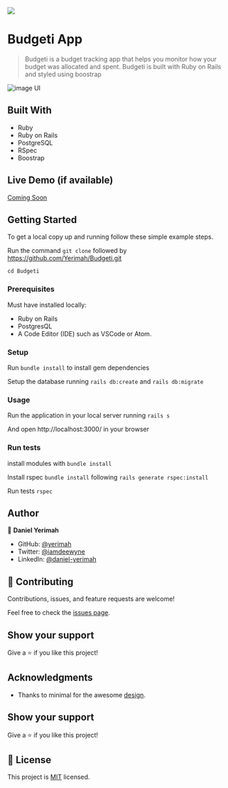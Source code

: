 
![](https://img.shields.io/badge/Microverse-blueviolet)

# Budgeti App

> Budgeti is a budget tracking app that helps you monitor how your budget was allocated and spent. Budgeti is built with Ruby on Rails and styled using boostrap

![image UI](https://user-images.githubusercontent.com/71140133/171842657-3d23ba81-47d2-40c9-b802-deeb64016476.PNG)

## Built With

- Ruby
- Ruby on Rails
- PostgreSQL
- RSpec
- Boostrap


## Live Demo (if available)

[Coming Soon](https://loom.com/share/85c506d480374b8187943c1606fa5d3f)


## Getting Started



To get a local copy up and running follow these simple example steps.

Run the command `git clone` followed by https://github.com/Yerimah/Budgeti.git

`cd Budgeti`


### Prerequisites

Must have installed locally:
- Ruby on Rails
- PostgresQL
- A Code Editor (IDE) such as VSCode or Atom.

### Setup

Run `bundle install` to install gem dependencies

Setup the database running `rails db:create` and `rails db:migrate`

### Usage

Run the application in your local server running `rails s`

And open http://localhost:3000/ in your browser

### Run tests

install modules with `bundle install`

Install rspec `bundle install` following `rails generate rspec:install`

Run tests `rspec`

## Author

👤 **Daniel Yerimah**

- GitHub: [@yerimah](https://github.com/yerimah)
- Twitter: [@iamdeewyne](https://twitter.com/iamdeewyne)
- LinkedIn: [@daniel-yerimah](https://www.linkedin.com/in/daniel-yerimah/)


## 🤝 Contributing

Contributions, issues, and feature requests are welcome!

Feel free to check the [issues page](https://github.com/Yerimah/Budgeti/issues/).

## Show your support

Give a ⭐️ if you like this project!

## Acknowledgments

- Thanks to minimal for the awesome [design](https://www.behance.net/gallery/19759151/Snapscan-iOs-design-and-branding?tracking_source=).

## Show your support

Give a ⭐️ if you like this project!

## 📝 License

This project is [MIT](./LICENSE) licensed.